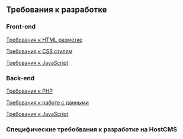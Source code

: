 ## Требования к разработке

### Front-end

[Требования к HTML разметке]()

[Требования к CSS стилям]()

[Требования к JavaScript]()

### Back-end

[Требования к PHP]()

[Требования к работе с данными]()

[Требования к JavaScript](/files/javascript-requirements.md)

### Специфические требобвания к разработке на HostCMS